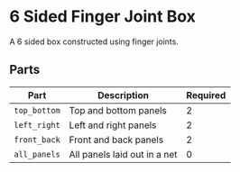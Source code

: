 6 Sided Finger Joint Box
========================

A 6 sided box constructed using finger joints.

Parts
-----

Part         | Description                  | Required
-------------|------------------------------|---------
`top_bottom` | Top and bottom panels        | 2
`left_right` | Left and right panels        | 2
`front_back` | Front and back panels        | 2
`all_panels` | All panels laid out in a net | 0
